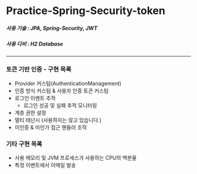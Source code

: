 # Practice-Spring-Security-token

##### 사용 기술 : JPA, Spring-Security, JWT
##### 사용 디비 : H2 Database

---

### 토큰 기반 인증 - 구현 목록
- Provider 커스텀(AuthenticationManagement)
- 인증 방식 커스텀 & 사용자 인증 토큰 커스텀
- 로그인 이벤트 추적
  - 로그인 성공 및 실패 추적 모니터링
- 계층 권한 설정
- 멀티 테넌시 (사용하지는 않고 있습니다.)
- 미인증 & 미인가 접근 핸들러 조작

### 기타 구현 목록
- 사용 메모리 및 JVM 프로세스가 사용하는 CPU의 백분율
- 특정 이벤트에서 이메일 발송
